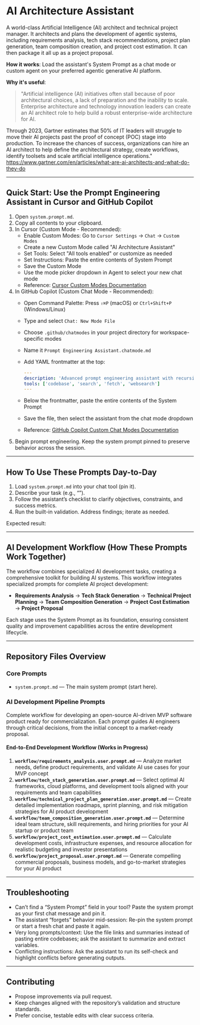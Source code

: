 # AI Architecture Assistant

A world-class Artificial Intelligence (AI) architect and technical project manager. It architects and plans the development of agentic systems, including requirements analysis, tech stack recommendations, project plan generation, team composition creation, and project cost estimation. It can then package it all up as a project proposal.

**How it works**: Load the assistant's System Prompt as a chat mode or custom agent on your preferred agentic generative AI platform.

**Why it's useful**:
> "Artificial intelligence (AI) initiatives often stall because of poor architectural choices, a lack of preparation and the inability to scale. Enterprise architecture and technology innovation leaders can create an AI architect role to help build a robust enterprise-wide architecture for AI.

Through 2023, Gartner estimates that 50% of IT leaders will struggle to move their AI projects past the proof of concept (POC) stage into production. To increase the chances of success, organizations can hire an AI architect to help define the architectural strategy, create workflows, identify toolsets and scale artificial intelligence operations."
<https://www.gartner.com/en/articles/what-are-ai-architects-and-what-do-they-do>

---

## Quick Start: Use the Prompt Engineering Assistant in Cursor and GitHub Copilot

1. Open `system.prompt.md`.
2. Copy all contents to your clipboard.
3. In Cursor (Custom Mode - Recommended):
   - Enable Custom Modes: Go to `Cursor Settings` → `Chat` → `Custom Modes`
   - Create a new Custom Mode called "AI Architecture Assistant"
   - Set Tools: Select "All tools enabled" or customize as needed
   - Set Instructions: Paste the entire contents of System Prompt
   - Save the Custom Mode
   - Use the mode picker dropdown in Agent to select your new chat mode
   - Reference: [Cursor Custom Modes Documentation](https://docs.cursor.com/en/agent/modes#custom)
4. In GitHub Copilot (Custom Chat Mode - Recommended):
   - Open Command Palette: Press `⇧⌘P` (macOS) or `Ctrl+Shift+P` (Windows/Linux)
   - Type and select `Chat: New Mode File`
   - Choose `.github/chatmodes` in your project directory for workspace-specific modes
   - Name it `Prompt Engineering Assistant.chatmode.md`
   - Add YAML frontmatter at the top:

     ```yaml
     ---
     description: 'Advanced prompt engineering assistant with recursive improvement capabilities'
     tools: ['codebase', 'search', 'fetch', 'websearch']
     ---
     ```

   - Below the frontmatter, paste the entire contents of the System Prompt
   - Save the file, then select the assistant from the chat mode dropdown
   - Reference: [GitHub Copilot Custom Chat Modes Documentation](https://code.visualstudio.com/docs/copilot/customization/custom-chat-modes)
5. Begin prompt engineering. Keep the system prompt pinned to preserve behavior across the session.

---

## How To Use These Prompts Day-to-Day

1. Load `system.prompt.md` into your chat tool (pin it).
2. Describe your task (e.g., “”).
3. Follow the assistant’s checklist to clarify objectives, constraints, and success metrics.
4. Run the built-in validation. Address findings; iterate as needed.

Expected result: 

---

## AI Development Workflow (How These Prompts Work Together)

The workflow combines specialized AI development tasks, creating a comprehensive toolkit for building AI systems. This workflow integrates specialized prompts for complete AI project development:

- **Requirements Analysis** → **Tech Stack Generation** → **Technical Project Planning** → **Team Composition Generation** → **Project Cost Estimation** → **Project Proposal**

Each stage uses the System Prompt as its foundation, ensuring consistent quality and improvement capabilities across the entire development lifecycle.

---

## Repository Files Overview

### Core Prompts

- `system.prompt.md` — The main system prompt (start here).

### AI Development Pipeline Prompts

Complete workflow for developing an open-source AI-driven MVP software product ready for commercialization. Each prompt guides AI engineers through critical decisions, from the initial concept to a market-ready proposal.

#### End-to-End Development Workflow (Works in Progress)

1. **`workflow/requirements_analysis.user.prompt.md`** — Analyze market needs, define product requirements, and validate AI use cases for your MVP concept
2. **`workflow/tech_stack_generation.user.prompt.md`** — Select optimal AI frameworks, cloud platforms, and development tools aligned with your requirements and team capabilities  
3. **`workflow/technical_project_plan_generation.user.prompt.md`** — Create detailed implementation roadmaps, sprint planning, and risk mitigation strategies for AI product development
4. **`workflow/team_composition_generation.user.prompt.md`** — Determine ideal team structure, skill requirements, and hiring priorities for your AI startup or product team
5. **`workflow/project_cost_estimation.user.prompt.md`** — Calculate development costs, infrastructure expenses, and resource allocation for realistic budgeting and investor presentations
6. **`workflow/project_proposal.user.prompt.md`** — Generate compelling commercial proposals, business models, and go-to-market strategies for your AI product

---

## Troubleshooting

- Can’t find a “System Prompt” field in your tool? Paste the system prompt as your first chat message and pin it.
- The assistant “forgets” behavior mid-session: Re-pin the system prompt or start a fresh chat and paste it again.
- Very long prompts/context: Use the file links and summaries instead of pasting entire codebases; ask the assistant to summarize and extract variables.
- Conflicting instructions: Ask the assistant to run its self-check and highlight conflicts before generating outputs.

---

## Contributing

- Propose improvements via pull request.
- Keep changes aligned with the repository’s validation and structure standards.
- Prefer concise, testable edits with clear success criteria.
